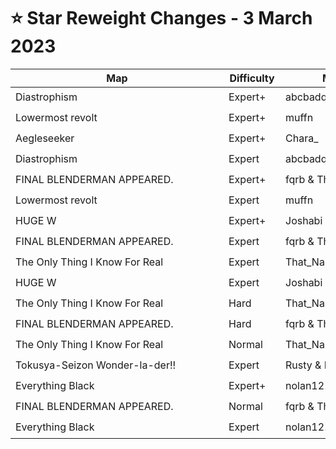 # ⭐ Star Reweight Changes - 3 March 2023

| <div style="width:325px">Map</div> | <div style="width:75px">Difficulty</div> | <div style="width:200px">Mapper(s)</div> | <div style="width:175px">Star Rating Change</div> |
|-----|------------|-----------|---------------------------------------------------|
| Diastrophism | Expert+ | abcbadq | ⭐ 11.79 → ⭐ 12.14 |
| Lowermost revolt | Expert+ | muffn | ⭐ 9.95 → ⭐ 10.34 |
| Aegleseeker | Expert+ | Chara_ | ⭐ 9.08 → ⭐ 8.34 |
| Diastrophism | Expert | abcbadq | ⭐ 8.91 → ⭐ 9.16 |
| FINAL BLENDERMAN APPEARED. | Expert+ | fqrb & ThySpoon | ⭐ 8.81 → ⭐ 9.12 |
| Lowermost revolt | Expert | muffn | ⭐ 7.99 → ⭐ 7.05 |
| HUGE W | Expert+ | Joshabi | ⭐ 7.89 → ⭐ 8.02 |
| FINAL BLENDERMAN APPEARED. | Expert | fqrb & ThySpoon | ⭐ 6.78 → ⭐ 7.01 |
| The Only Thing I Know For Real | Expert | That_Narwhal | ⭐ 6.35 → ⭐ 7.18 |
| HUGE W | Expert | Joshabi | ⭐ 5.43 → ⭐ 4.93 |
| The Only Thing I Know For Real | Hard | That_Narwhal | ⭐ 5.31 → ⭐ 5.2 |
| FINAL BLENDERMAN APPEARED. | Hard | fqrb & ThySpoon | ⭐ 3.78 → ⭐ 3.88 |
| The Only Thing I Know For Real | Normal | That_Narwhal | ⭐ 3.47 → ⭐ 3.52 |
| Tokusya-Seizon Wonder-la-der!! | Expert | Rusty & Bitz | ⭐ 3.45 → ⭐ 4.05 |
| Everything Black | Expert+ | nolan121405 & SlimyBlob | ⭐ 3.3 → ⭐ 3.5 |
| FINAL BLENDERMAN APPEARED. | Normal | fqrb & ThySpoon | ⭐ 2.86 → ⭐ 2.76 |
| Everything Black | Expert | nolan121405 & SlimyBlob | ⭐ 2.52 → ⭐ 2.67 |